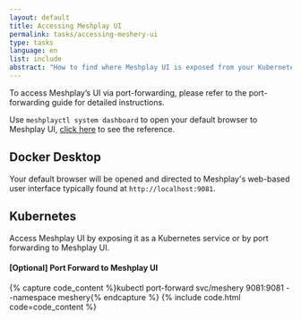 ```yaml
---
layout: default
title: Accessing Meshplay UI
permalink: tasks/accessing-meshery-ui
type: tasks
language: en
list: include
abstract: "How to find where Meshplay UI is exposed from your Kubernetes cluster."
---
```


To access Meshplay’s UI via port-forwarding, please refer to the port-forwarding guide for detailed instructions.

Use `meshplayctl system dashboard` to open your default browser to Meshplay UI, [click here](/reference/meshplayctl/system/dashboard) to see the reference.


## Docker Desktop

Your default browser will be opened and directed to Meshplay's web-based user interface typically found at `http://localhost:9081`.


## Kubernetes

Access Meshplay UI by exposing it as a Kubernetes service or by port forwarding to Meshplay UI.

#### [Optional] Port Forward to Meshplay UI

{% capture code_content %}kubectl port-forward svc/meshery 9081:9081 --namespace meshery{% endcapture %}
{% include code.html code=code_content %}
